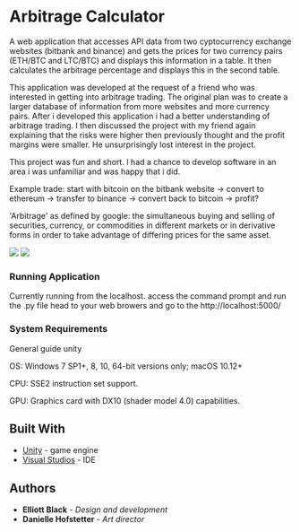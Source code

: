 # Arbitrage Calculator

A web application that accesses API data from two cyptocurrency exchange websites (bitbank and binance) and gets the prices for two currency pairs (ETH/BTC and LTC/BTC) and displays this information in a table.  It then calculates the arbitrage percentage and displays this in the second table. 

This application was developed at the request of a friend who was interested in getting into arbitrage trading. The original plan was  to create a larger database of information from more websites and more currency pairs.  After i developed this application i had a better understanding of arbitrage trading. I then discussed the project with my friend again explaining that the risks were higher then previously thought and the profit margins were smaller. He unsurprisingly lost interest in the project.

This project was fun and short.  I had a chance to develop software in an area i was unfamiliar and was happy that i did.

Example trade: start with bitcoin on the bitbank website -> convert to ethereum -> transfer to binance -> convert back to bitcoin -> profit?

'Arbitrage' as defined by google: the simultaneous buying and selling of securities, currency, or commodities in different markets or in derivative forms in order to take advantage of differing prices for the same asset.

![](PoipoiUI.gif)
![](poipoigameplay.gif)

### Running Application

Currently running from the localhost. 
access the command prompt and run the .py file
head to your web browers and go to the http://localhost:5000/

### System Requirements

General guide unity

OS: Windows 7 SP1+, 8, 10, 64-bit versions only; macOS 10.12+

CPU: SSE2 instruction set support.

GPU: Graphics card with DX10 (shader model 4.0) capabilities.

## Built With

* [Unity](https://unity.com/) - game engine
* [Visual Studios](https://visualstudio.microsoft.com/) - IDE

## Authors

* **Elliott Black** - *Design and development* 
* **Danielle Hofstetter** - *Art director* 



